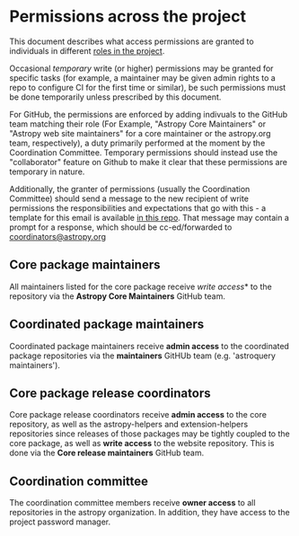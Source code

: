 # Permissions across the project

This document describes what access permissions are granted to individuals in
different [roles in the project](https://www.astropy.org/team.html#roles).

Occasional *temporary* write (or higher) permissions may be granted for specific
tasks (for example, a maintainer may be given admin rights to a repo to
configure CI for the first time or similar), be such permissions must be done
temporarily unless prescribed by this document.

For GitHub, the permissions are enforced by adding indivuals to the GitHub team
matching their role (For Example, "Astropy Core Maintainers" or "Astropy web
site maintainers" for a core maintainer or the astropy.org team, respectively),
a duty primarily performed at the moment by the Coordination Committee.
Temporary permissions should instead use the "collaborator" feature on Github to
make it clear that these permissions are temporary in nature.

Additionally, the granter of permissions (usually the Coordination Committee)
should send a message to the new recipient of write permissions the
responsibilities and expectations that go with this - a template for this email
is available [in this repo](../messages/core_write_access.md). That message may
contain a prompt for a response, which should be cc-ed/forwarded to
coordinators@astropy.org

## Core package maintainers

All maintainers listed for the core package receive *write access** to the
repository via the **Astropy Core Maintainers** GitHub team.

## Coordinated package maintainers

Coordinated package maintainers receive **admin access** to the coordinated
package repositories via the **<package name> maintainers** GitHUb team (e.g.
'astroquery maintainers').

## Core package release coordinators

Core package release coordinators receive **admin access** to the core
repository, as well as the astropy-helpers and extension-helpers repositories
since releases of those packages may be tightly coupled to the core package, as
well as **write access** to the website repository. This is done via the **Core
release maintainers** GitHub team.

## Coordination committee

The coordination committee members receive **owner access** to all repositories
in the astropy organization. In addition, they have access to the project
password manager.

